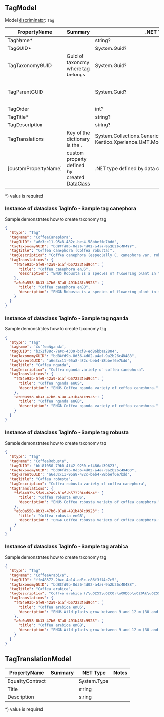 <!-- generated file with tool "Kentico.Xperience.UMT.DocUtils" - edited through template "UmtModel.cshtml" -->
## TagModel
Model [discriminator](../UmtModel.md#discriminator): `Tag`

|PropertyName|Summary|.NET Type|Notes|
|---|---|---|---|
|TagName\*||string?||
|TagGUID\*||System.Guid?|[UniqueId](../UmtModel.md#UniqueId)|
|TagTaxonomyGUID|Guid of taxonomy where tag belongs|System.Guid?|Reference to [TaxonomyInfo](../References.md#TaxonomyInfo) on property TagTaxonomyID|
|TagParentGUID||System.Guid?|Reference to [TagInfo](../References.md#TagInfo) on property TagParentID|
|TagOrder||int?||
|TagTitle\*||string?||
|TagDescription||string?||
|TagTranslations|Key of the dictionary is the .|System.Collections.Generic.Dictionary<System.Guid, Kentico.Xperience.UMT.Model.TagTranslationModel>?||
|[customPropertyName]|custom property defined by created [DataClass](./DataClassModel.md)|.NET type defined by data class field||

<p>*) value is required</p>


### Instance of dataclass TagInfo - Sample tag canephora
Sample demonstrates how to create taxonomy tag
```json
{
  "$type": "Tag",
  "tagName": "CoffeaCanephora",
  "tagGUID": "a6e3cc11-95a8-482c-beb4-58bbef6e7bdd",
  "tagTaxonomyGUID": "bd88fd9b-8d36-4d02-a4a6-9a2b26c48488",
  "tagTitle": "Coffea canephora (Coffea robusta)",
  "tagDescription": "Coffea canephora (especially C. canephora var. robusta, so predominantly cultivated that it is often simply termed Coffea robusta, or commonly robusta coffee)",
  "tagTranslations": {
    "f454e93b-5fe9-42a9-b1af-b572234ed9c4": {
      "title": "Coffea canephora enUS",
      "description": "ENUS Robusta is a species of flowering plant in the family Rubiaceae. Though widely known by the synonym Coffea robusta, the plant is currently scientifically identified as Coffea canephora, which has two main varieties, C. c. robusta and C. c. nganda.[2] The plant has a shallow root system and grows as a robust tree or shrub to about 10 metres (30 feet) tall. It flowers irregularly, taking about 10\u201411 months for the berries to ripen, producing oval-shaped beans."
    },
    "a6c0a558-8b33-47b6-87a8-491b437c9923": {
      "title": "Coffea canephora enGB",
      "description": "ENGB Robusta is a species of flowering plant in the family Rubiaceae. Though widely known by the synonym Coffea robusta, the plant is currently scientifically identified as Coffea canephora, which has two main varieties, C. c. robusta and C. c. nganda.[2] The plant has a shallow root system and grows as a robust tree or shrub to about 10 metres (30 feet) tall. It flowers irregularly, taking about 10\u201411 months for the berries to ripen, producing oval-shaped beans."
    }
  }
}
```

### Instance of dataclass TagInfo - Sample tag nganda
Sample demonstrates how to create taxonomy tag
```json
{
  "$type": "Tag",
  "tagName": "CoffeaNganda",
  "tagGUID": "b351f88c-7e0c-4339-bcf8-ed86bb8a2804",
  "tagTaxonomyGUID": "bd88fd9b-8d36-4d02-a4a6-9a2b26c48488",
  "tagParentGUID": "a6e3cc11-95a8-482c-beb4-58bbef6e7bdd",
  "tagTitle": "Coffea nganda",
  "tagDescription": "Coffea nganda variety of coffea canephora",
  "tagTranslations": {
    "f454e93b-5fe9-42a9-b1af-b572234ed9c4": {
      "title": "Coffea nganda enUS",
      "description": "ENUS Coffea nganda variety of coffea canephora."
    },
    "a6c0a558-8b33-47b6-87a8-491b437c9923": {
      "title": "Coffea nganda enGB",
      "description": "ENGB Coffea nganda variety of coffea canephora."
    }
  }
}
```

### Instance of dataclass TagInfo - Sample tag robusta
Sample demonstrates how to create taxonomy tag
```json
{
  "$type": "Tag",
  "tagName": "CoffeaRobusta",
  "tagGUID": "bb181050-79b0-4f42-9280-ef486a139623",
  "tagTaxonomyGUID": "bd88fd9b-8d36-4d02-a4a6-9a2b26c48488",
  "tagParentGUID": "a6e3cc11-95a8-482c-beb4-58bbef6e7bdd",
  "tagTitle": "Coffea robusta",
  "tagDescription": "Coffea robusta variety of coffea canephora",
  "tagTranslations": {
    "f454e93b-5fe9-42a9-b1af-b572234ed9c4": {
      "title": "Coffea robusta enUS",
      "description": "ENUS Coffea robusta variety of coffea canephora."
    },
    "a6c0a558-8b33-47b6-87a8-491b437c9923": {
      "title": "Coffea robusta enGB",
      "description": "ENGB Coffea robusta variety of coffea canephora."
    }
  }
}
```

### Instance of dataclass TagInfo - Sample tag arabica
Sample demonstrates how to create taxonomy tag
```json
{
  "$type": "Tag",
  "tagName": "CoffeaArabica",
  "tagGUID": "ffe48372-2bac-4a14-ad8c-c86f3f54c7c5",
  "tagTaxonomyGUID": "bd88fd9b-8d36-4d02-a4a6-9a2b26c48488",
  "tagTitle": "Coffea arabica",
  "tagDescription": "Coffea arabica (/\u0259\u02C8r\u00E6b\u026Ak\u0259/), also known as the Arabica coffee, is a species of flowering plant in the coffee and madder family Rubiaceae.",
  "tagTranslations": {
    "f454e93b-5fe9-42a9-b1af-b572234ed9c4": {
      "title": "Coffea arabica enUS",
      "description": "ENUS Wild plants grow between 9 and 12 m (30 and 39 ft) tall, and have an open branching system; the leaves are opposite, simple elliptic-ovate to oblong, 6\u201312 cm (2.5\u20134.5 in) long and 4\u20138 cm (1.5\u20133 in) broad, glossy dark green. The flowers are white, 10\u201315 mm in diameter, and grow in axillary clusters. The seeds are contained in a drupe (commonly called a \u0022cherry\u0022) 10\u201315 mm in diameter, maturing bright red to purple and typically containing two seeds, often called coffee beans."
    },
    "a6c0a558-8b33-47b6-87a8-491b437c9923": {
      "title": "Coffea arabica enGB",
      "description": "ENGB Wild plants grow between 9 and 12 m (30 and 39 ft) tall, and have an open branching system; the leaves are opposite, simple elliptic-ovate to oblong, 6\u201312 cm (2.5\u20134.5 in) long and 4\u20138 cm (1.5\u20133 in) broad, glossy dark green. The flowers are white, 10\u201315 mm in diameter, and grow in axillary clusters. The seeds are contained in a drupe (commonly called a \u0022cherry\u0022) 10\u201315 mm in diameter, maturing bright red to purple and typically containing two seeds, often called coffee beans."
    }
  }
}
```
## TagTranslationModel

|PropertyName|Summary|.NET Type|Notes|
|---|---|---|---|
|EqualityContract||System.Type||
|Title||string||
|Description||string||

<p>*) value is required</p>


